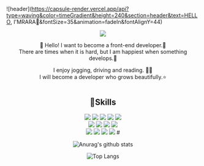 ![header](https://capsule-render.vercel.app/api?type=waving&color=timeGradient&height=240&section=header&text=HELLO, I'MRARA👋&fontSize=35&animation=fadeIn&fontAlignY=44)

<div align="center">
<a href="https://rara-record.github.io/">
  <img src="https://img.shields.io/badge/GitHub Blog-7A1FA2?style=flat-squar&logo=GitHub Sponsors&logoColor=fff"/><br>
</a>


👏 Hello! I want to become a front-end developer.🚀 <br> 
There are times when it is hard, but I am happiest when something develops.💖

I enjoy jogging, driving and reading. 🏃📖 <br>
I will become a developer who grows beautifully.⭐

 #

##  💪Skills<br>

<img src="https://img.shields.io/badge/HTML5-E34F26?style=flat-squar&logo=HTML5&logoColor=fff"/> 
<img src="https://img.shields.io/badge/CSS3-1572B6?style=flat-squar&logo=CSS3&logoColor=fff"/> 
<img src="https://img.shields.io/badge/Sass-CC6699?style=flat-squar&logo=Sass&logoColor=fff"/> 
<img src="https://img.shields.io/badge/JavaScript-F7DF1E?style=flat-squar&logo=JavaScript&logoColor=fff"/>
<img src="https://img.shields.io/badge/React-61DAFB?style=flat-squar&logo=React&logoColor=fff"/><br>
<img src="https://img.shields.io/badge/Node.js-339933?style=flat-squar&logo=Node.js&logoColor=fff"/>
<img src="https://img.shields.io/badge/MongoDB-47A248?style=flat-squar&logo=MongoDB&logoColor=fff"/>
<img src="https://img.shields.io/badge/jQuery-0769AD?style=flat-squar&logo=jQuery&logoColor=fff"/>
<img src="https://img.shields.io/badge/Markdown-41454A?style=flat-squar&logo=Markdown&logoColor=fff"/><br>
<img src="https://img.shields.io/badge/Webpack-8DD6F9?style=flat-squar&logo=Webpack&logoColor=fff"/>
<img src="https://img.shields.io/badge/Bootstrap-7952B3?style=flat-squar&logo=Bootstrap&logoColor=fff"/>
<img src="https://img.shields.io/badge/Git-C71D23?style=flat-squar&logo=Git&logoColor=fff"/>
<img src="https://img.shields.io/badge/Notion-000000?style=flat-squar&logo=Notion&logoColor=fff"/>
# 

![Anurag's github stats](https://github-readme-stats.vercel.app/api?username=rara-record&show_icons=true&theme=tokyonight)

![Top Langs](https://github-readme-stats.vercel.app/api/top-langs/?username=rara-record&layout=compact&theme=tokyonight)
#
</div>
